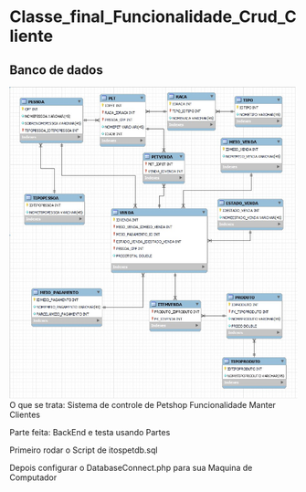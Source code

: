 # Classe_final_Funcionalidade_Crud_Cliente
<h2>Banco de dados</h2>
<img src="image.png">
O que se trata:
Sistema de controle de Petshop 
Funcionalidade Manter Clientes

Parte feita:
BackEnd e testa usando Partes

Primeiro rodar o Script de itospetdb.sql

Depois configurar o DatabaseConnect.php para sua Maquina de Computador

<h3></h3>

